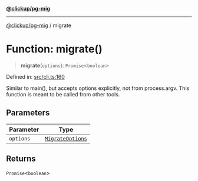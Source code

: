 [**@clickup/pg-mig**](../README.md)

***

[@clickup/pg-mig](../globals.md) / migrate

# Function: migrate()

> **migrate**(`options`): `Promise`\<`boolean`\>

Defined in: [src/cli.ts:160](https://github.com/clickup/pg-mig/blob/master/src/cli.ts#L160)

Similar to main(), but accepts options explicitly, not from process.argv.
This function is meant to be called from other tools.

## Parameters

| Parameter | Type |
| ------ | ------ |
| `options` | [`MigrateOptions`](../interfaces/MigrateOptions.md) |

## Returns

`Promise`\<`boolean`\>
